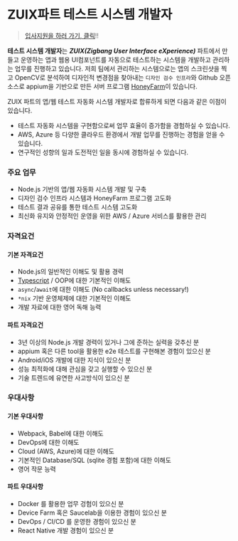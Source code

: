 # ZUIX파트 테스트 시스템 개발자

> [입사지원을 하러 가기, 클릭](https://forms.gle/nTCq9oXdtQ9k5iqq8)!!

**테스트 시스템 개발자**는 ***ZUIX(Zigbang User Interface eXperience)*** 파트에서 만들고 운영하는 앱과 웹용 UI컴포넌트를 자동으로 테스트하는 시스템을 개발하고 관리하는 업무를 진행하고 있습니다. 저희 팀에서 관리하는 시스템으로는 앱의 스크린샷을 찍고 OpenCV로 분석하여 디자인적 변경점을 찾아내는 `디자인 검수 인프라`와 Github 오픈소스로 appium을 기반으로 만든 서버 프로그램 [HoneyFarm](https://github.com/zigbang/honeyfarm)이 있습니다.

ZUIX 파트의 앱/웹 테스트 자동화 시스템 개발자로 합류하게 되면 다음과 같은 이점이 있습니다.

* 테스트 자동화 시스템을 구현함으로써 업무 효율이 증가함을 경험하실 수 있습니다.
* AWS, Azure 등 다양한 클라우드 환경에서 개발 업무를 진행하는 경험을 얻을 수 있습니다.
* 연구적인 성향의 일과 도전적인 일을 동시에 경험하실 수 있습니다.

### 주요 업무

* Node.js 기반의 앱/웹 자동화 시스템 개발 및 구축
* 디자인 검수 인프라 시스템과 HoneyFarm 프로그램 고도화
* 테스트 결과 공유를 통한 테스트 시스템 고도화
* 최신화 유지와 안정적인 운영을 위한 AWS / Azure 서비스를 활용한 관리

### 자격요건

#### 기본 자격요건
* Node.js의 일반적인 이해도 및 활용 경력
* [Typescript](https://www.typescriptlang.org/) / OOP에 대한 기본적인 이해도
* `async`/`await`에 대한 이해도 (No callbacks unless necessary!)
* `*nix` 기반 운영체제에 대한 기본적인 이해도
* 개발 자료에 대한 영어 독해 능력

#### 파트 자격요건
* 3년 이상의 Node.js 개발 경력이 있거나 그에 준하는 실력을 갖추신 분
* appium 혹은 다른 tool을 활용한 e2e 테스트를 구현해본 경험이 있으신 분
* Android/iOS 개발에 대한 지식이 있으신 분
* 성능 최적화에 대해 관심을 갖고 실행할 수 있으신 분
* 기술 트렌드에 유연한 사고방식이 있으신 분

### 우대사항

#### 기본 우대사항
* Webpack, Babel에 대한 이해도
* DevOps에 대한 이해도
* Cloud (AWS, Azure)에 대한 이해도
* 기본적인 Database/SQL (sqlite 경험 포함)에 대한 이해도
* 영어 작문 능력

#### 파트 우대사항
* Docker 를 활용한 업무 겅험이 있으신 분
* Device Farm 혹은 Saucelab을 이용한 경험이 있으신 분
* DevOps / CI/CD 를 운영한 경험이 있으신 분
* React Native 개발 경험이 있으신 분
